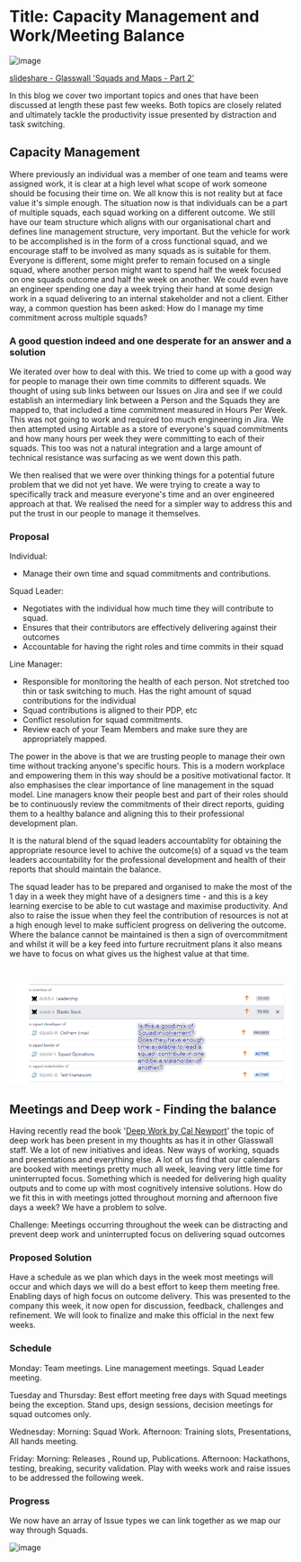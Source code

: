 # Title: Capacity Management and Work/Meeting Balance

![image](Pictures/BlogIssue3.png)

[slideshare - Glasswall 'Squads and Maps - Part 2'](https://www.slideshare.net/LukeRobbertse/glasswall-squads-and-maps-pt2-217174456)

In this blog we cover two important topics and ones that have been discussed at length these past few weeks.
Both topics are closely related and ultimately tackle the productivity issue presented by distraction and task switching. 

## Capacity Management

Where previously an individual was a member of one team and teams were assigned work, it is clear at a high level what scope of work someone should be focusing their time on. We all know this is not reality but at face value it's simple enough.
The situation now is that individuals can be a part of multiple squads, each squad working on a different outcome. We still have our team structure which aligns with our organisational chart and defines line management structure, very important. But the vehicle for work to be accomplished is in the form of a cross functional squad, and we encourage staff to be involved as many squads as is suitable for them. 
Everyone is different, some might prefer to remain focused on a single squad, where another person might want to spend half the week focused on one squads outcome and half the week on another. We could even have an engineer spending one day a week trying their hand at some design work in a squad delivering to an internal stakeholder and not a client. Either way, a common question has been asked: How do I manage my time commitment across multiple squads?

### A good question indeed and one desperate for an answer and a solution
We iterated over how to deal with this. We tried to come up with a good way for people to manage their own time commits to different squads. We thought of using sub links between our Issues on Jira and see if we could establish an intermediary link between a Person and the Squads they are mapped to, that included a time commitment measured in Hours Per Week. This was not going to work and required too much engineering in Jira. We then attempted using Airtable as a store of everyone's squad commitments and how many hours per week they were committing to each of their squads. This too was not a natural integration and a large amount of technical
resistance was surfacing as we went down this path.

We then realised that we were over thinking things for a potential future problem that we did not yet have. We were 
trying to create a way to specifically track and measure everyone's time and an over engineered approach at that.
We realised the need for a simpler way to address this and put the trust in our people to manage it themselves.

### Proposal

Individual:
- Manage their own time and squad commitments and contributions. 

Squad Leader:
- Negotiates with the individual how much time they will contribute to squad.
- Ensures that their contributors are effectively delivering against their outcomes
- Accountable for having the right roles and time commits in their squad

Line Manager: 
- Responsible for monitoring the health of each person. Not stretched too thin or task switching to much. Has the right amount of squad contributions for the individual
- Squad contributions is aligned to their PDP, etc
- Conflict resolution for squad commitments.
- Review each of your Team Members and make sure they are appropriately mapped.

The power in the above is that we are trusting people to manage their own time without tracking anyone's specific hours. This is a modern workplace and empowering them in this way should be a positive motivational factor. It also emphasises the clear importance of line management in the squad model. Line managers know their people best and part of their roles should be to continuously review the commitments of their direct reports, guiding them to a healthy balance and aligning this to their professional development plan. 

It is the natural blend of the squad leaders accountablity for obtaining the appropriate resource level to achive the outcome(s) of a squad vs the team leaders accountability for the professional development and health of their reports that should maintain the balance.

The squad leader has to be prepared and organised to make the most of the 1 day in a week they might have of a designers time - and this is a key learning exercise to be able to cut wastage and maximise productivity. And also to raise the issue when they feel the contribution of resources is not at a high enough level to make sufficient progress on delivering the outcome. Where the balance cannot be maintained is then a sign of overcommitment and whilst it will be a key feed into furture recruitment plans it also means we have to focus on what gives us the highest value at that time.  
  
<br/>
    
![image](Pictures/ReviewReport.png)   


## Meetings and Deep work - Finding the balance

Having recently read the book '[Deep Work by Cal Newport](https://www.amazon.co.uk/Deep-Work-Focused-Success-Distracted/dp/0349411905)'
the topic of deep work has been present in my thoughts as has it in other Glasswall staff. We a lot of new initiatives and ideas.
New ways of working, squads and presentations and everything else. A lot of us find that our calendars are booked with meetings pretty 
much all week, leaving very little time for uninterrupted focus. Something which is needed for delivering high quality outputs and 
to come up with most cognitively intensive solutions. How do we fit this in with meetings jotted throughout morning and afternoon five
days a week? We have a problem to solve.

Challenge: Meetings occurring throughout the week can be distracting and prevent deep work and uninterrupted focus on delivering squad outcomes

### Proposed Solution
Have a schedule as we plan which days in the week most meetings will occur and which days we will do a best effort to keep them meeting free. Enabling days of high focus on outcome delivery. 
This was presented to the company this week, it now open for discussion, feedback, challenges and refinement. 
We will look to finalize and make this official in the next few weeks.

### Schedule
Monday: Team meetings. Line management meetings. Squad Leader meeting.

Tuesday and Thursday: Best effort meeting free days with Squad meetings being the exception. Stand ups, design sessions, decision meetings for squad outcomes only.

Wednesday: Morning: Squad Work. 
Afternoon: Training slots, Presentations, All hands meeting.

Friday: Morning: Releases , Round up, Publications.
Afternoon: Hackathons, testing, breaking, security validation. Play with weeks work and raise issues to be addressed the following week.


### Progress

We now have an array of Issue types we can link together as we map our way through Squads.

![image](Pictures/IssueTypes.png)

